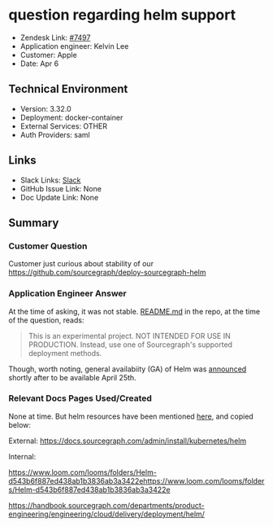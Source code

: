 
# question regarding helm support <!-- Ticket Title  Hint: include keywords to make it searchable -->

- Zendesk Link: [#7497](https://sourcegraph.zendesk.com/agent/tickets/7497)
- Application engineer: Kelvin Lee
- Customer: Apple <!-- Redact if this contains personally identifying information -->
- Date: Apr 6

<!-- Data populated from integration, speak to Ben Gordon or Michael Bali if not working -->
<!-- During Internal team trial, fill missing data manually (we are waiting for all data to sync) -->

## Technical Environment
- Version: 3.32.0​
- Deployment: docker-container
- External Services: OTHER
- Auth Providers: saml


## Links
<!-- Data for application engineer manual entry -->
- Slack Links: [Slack](https://sourcegraph.slack.com/archives/C01NM1WFVH8/p1649268853384399)
- GitHub Issue Link: None
- Doc Update Link: None

## Summary
### Customer Question
Customer just curious about stability of our https://github.com/sourcegraph/deploy-sourcegraph-helm 

### Application Engineer Answer
At the time of asking, it was not stable. [README.md](https://github.com/sourcegraph/deploy-sourcegraph-helm/blob/2a6db4dcbbab4e542fcea57995fd03957c3e295a/README.md) in the repo, at the time of the question, reads:

> This is an experimental project. NOT INTENDED FOR USE IN PRODUCTION. Instead, use one of Sourcegraph's supported deployment methods.

Though, worth noting, general availabiity (GA) of Helm was [announced](https://sourcegraph.slack.com/archives/C01PX32TK1S/p1649445849921439)  shortly after to be available April 25th.

### Relevant Docs Pages Used/Created
None at time. But helm resources have been mentioned [here](https://sourcegraph.slack.com/archives/C01HW836940/p1649405524727389), and copied below:

External:
https://docs.sourcegraph.com/admin/install/kubernetes/helm

Internal:

https://www.loom.com/looms/folders/Helm-d543b6f887ed438ab1b3836ab3a3422ehttps://www.loom.com/looms/folders/Helm-d543b6f887ed438ab1b3836ab3a3422e 

https://handbook.sourcegraph.com/departments/product-engineering/engineering/cloud/delivery/deployment/helm/


<!-- Once complete, upload a copy to https://github.com/sourcegraph/support-tools-internal/tree/main/resolved-tickets as a .md file -->
<!-- Name the file 7497.md -->
